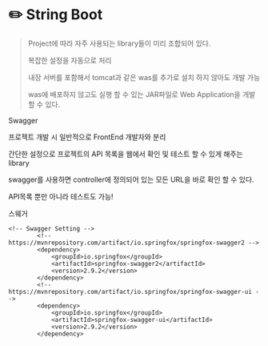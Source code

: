 # ✏️ String Boot

> Project에 따라 자주 사용되는 library들이 미리 조합되어 있다.
>
> 복잡한 설정을 자동으로 처리
>
> 내장 서버를 포함해서 tomcat과 같은 was를 추가로 설치 하지 않아도 개발 가능
>
> was에 배포하지 않고도 실행 할 수 있는 JAR파일로 Web Application을 개발 할 수 있다.



Swagger

프로젝트 개발 시 일반적으로 FrontEnd 개발자와 분리

간단한 설정으로 프로젝트의 API 목록을 웹에서 확인 및 테스트 할 수 있게 해주는 library

swagger를 사용하면 controller에 정의되어 있는 모든 URL을 바로 확인 할 수 있다.

API목록 뿐만 아니라 테스트도 가능!

스웨거

```
<!-- Swagger Setting -->
		<!-- https://mvnrepository.com/artifact/io.springfox/springfox-swagger2 -->
		<dependency>
		    <groupId>io.springfox</groupId>
		    <artifactId>springfox-swagger2</artifactId>
		    <version>2.9.2</version>
		</dependency>		
		<!-- https://mvnrepository.com/artifact/io.springfox/springfox-swagger-ui -->
		<dependency>
		    <groupId>io.springfox</groupId>
		    <artifactId>springfox-swagger-ui</artifactId>
		    <version>2.9.2</version>
		</dependency>
```





